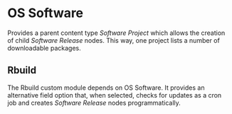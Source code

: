 # OS Software

Provides a parent content type *Software Project* which allows the creation of
child *Software Release* nodes. This way, one project lists a number of
downloadable packages.

## Rbuild

The Rbuild custom module depends on OS Software. It provides an alternative
field option that, when selected, checks for updates as a cron job and creates
*Software Release* nodes programmatically.